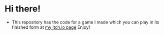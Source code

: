 # Hi there!
- This repository has the code for a game I made which you can play in its finished form at [my itch.io page](https://java-marshmallow.itch.io)
Enjoy!
